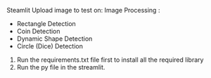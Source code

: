 Steamlit 
Upload image to test on: 
Image Processing : 
- Rectangle Detection
- Coin Detection
- Dynamic Shape Detection
- Circle (Dice) Detection

1. Run the requirements.txt file first to install all the required library
2. Run the py file in the streamlit.

